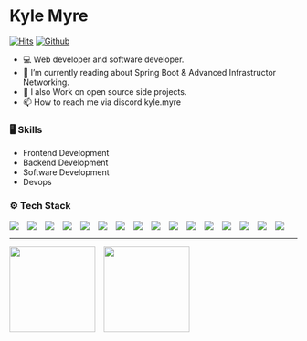# Kyle Myre

[![Hits](https://hits.seeyoufarm.com/api/count/incr/badge.svg?url=https%3A%2F%2Fgithub.com%2FKyle-Myre%2FKyle-Myre&count_bg=%2379C83D&title_bg=%23555555&icon=&icon_color=%23E7E7E7&title=Profile+Views&edge_flat=false)](https://hits.seeyoufarm.com)
[![Github](https://img.shields.io/github/followers/Kyle-Myre?label=Follow&style=social)](https://github.com/Kyle-Myre)

- 💻 Web developer and software developer.
- 🤔 I’m currently reading about Spring Boot & Advanced Infrastructor Networking.
- 🌱 I also Work on open source side projects.
- 📫 How to reach me via discord kyle.myre


### 🖥 Skills

- Frontend Development
- Backend Development
- Software Development
- Devops


### ⚙️ Tech Stack

<div style="display:flex;gap:15px;">
  <img src="https://img.shields.io/badge/python-3670A0?style=style-plastic-green&logo=python&logoColor=ffdd54" />
  <img src="https://img.shields.io/badge/javascript-%23323330.svg?style=style-plastic-green&logo=javascript&logoColor=%23F7DF1E" />
  <img src="https://img.shields.io/badge/java-%23ED8B00.svg?style=style-plastic-green&logo=openjdk&logoColor=white" />
  <img src="https://img.shields.io/badge/php-%23777BB4.svg?style=style-plastic-green&logo=php&logoColor=white" />
  <img src="https://img.shields.io/badge/mysql-4479A1.svg?style=style-plastic-green&logo=mysql&logoColor=white" />
  <img src="https://img.shields.io/badge/MongoDB-%234ea94b.svg?style=style-plastic-green&logo=mongodb&logoColor=white" />
  <img src="https://img.shields.io/badge/Oracle-F80000?style=style-plastic-green&logo=oracle&logoColor=white" />
  <img src="https://img.shields.io/badge/react-%2320232a.svg?style=style-plastic-green&logo=react&logoColor=%2361DAFB" />
  <img src="https://img.shields.io/badge/vuejs-%2335495e.svg?style=style-plastic-green&logo=vuedotjs&logoColor=%234FC08D" />
  <img src="https://img.shields.io/badge/laravel-%23FF2D20.svg?style=style-plastic-green&logo=laravel&logoColor=white" />
  <img src="https://img.shields.io/badge/springboot-%236DB33F.svg?style=style-plastic-green&logo=springboot&logoColor=white" />
  <img src="https://img.shields.io/badge/typescript-%23007ACC.svg?style=style-plastic-green&logo=typescript&logoColor=white" />
  <img src="https://img.shields.io/badge/html-%23E34F26.svg?style=style-plastic-green&logo=html5&logoColor=white" />
  <img src="https://img.shields.io/badge/css-%231572B6.svg?style=style-plastic-green&logo=css3&logoColor=white" />
  <img src="https://img.shields.io/badge/sqlite-%23003B57.svg?style=style-plastic-green&logo=sqlite&logoColor=white" />
  <img src="https://img.shields.io/badge/docker-%232496ED.svg?style=style-plastic-green&logo=docker&logoColor=white" />
</div>



---

<div style="display:flex;gap:15px;">
  <a href="https://github.com/anuraghazra/github-readme-stats">
    <img height=150 align="center" src="https://github-readme-stats.vercel.app/api?username=kyle-myre" />
  </a>
  <a href="https://github.com/anuraghazra/convoychat">
    <img height=150 align="center" src="https://github-readme-stats.vercel.app/api/top-langs/?username=kyle-myre&hide_progress=true" />
  </a>
</div>
